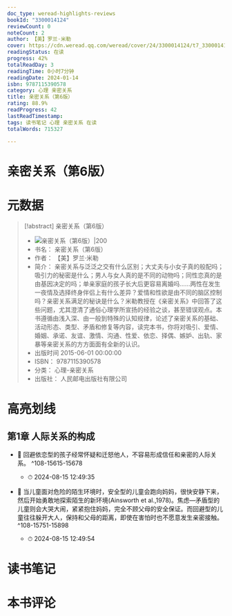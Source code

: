 ```yaml
---
doc_type: weread-highlights-reviews
bookId: "3300014124"
reviewCount: 0
noteCount: 2
author: 【美】罗兰·米勒
cover: https://cdn.weread.qq.com/weread/cover/24/3300014124/t7_3300014124.jpg
readingStatus: 在读
progress: 42%
totalReadDay: 3
readingTime: 0小时7分钟
readingDate: 2024-01-14
isbn: 9787115390578
category: 心理 亲密关系
title: 亲密关系（第6版）
rating: 88.9%
readProgress: 42
lastReadTimestamp: 
tags: 读书笔记 心理 亲密关系 在读
totalWords: 715327

---
```


# 亲密关系（第6版）

# 元数据
> [!abstract] 亲密关系（第6版）
> - ![ 亲密关系（第6版）|200](https://cdn.weread.qq.com/weread/cover/24/3300014124/t7_3300014124.jpg)
> - 书名： 亲密关系（第6版）
> - 作者： 【美】罗兰·米勒
> - 简介： 亲密关系与泛泛之交有什么区别；大丈夫与小女子真的般配吗；吸引力的秘密是什么；男人与女人真的是不同的动物吗；同性恋真的是由基因决定的吗；单亲家庭的孩子长大后更容易离婚吗……两性在发生一夜情及选择终身伴侣上有什么差异？爱情和性欲是由不同的脑区控制吗？亲密关系满足的秘诀是什么？米勒教授在《亲密关系》中回答了这些问题，尤其澄清了通俗心理学所宣扬的经验之谈，甚至错误观点。本书遵循由浅入深、由一般到特殊的认知规律，论述了亲密关系的基础、活动形态、类型、矛盾和修复等内容，读完本书，你将对吸引、爱情、婚姻、承诺、友谊、激情、沟通、性爱、依恋、择偶、嫉妒、出轨、家暴等亲密关系的方方面面有全新的认识。
> - 出版时间 2015-06-01 00:00:00
> - ISBN： 9787115390578
> - 分类： 心理-亲密关系
> - 出版社： 人民邮电出版社有限公司

# 高亮划线

## 第1章 人际关系的构成


- 📌 回避依恋型的孩子经常怀疑和迁怒他人，不容易形成信任和亲密的人际关系。 ^108-15615-15678
    - ⏱ 2024-08-15 12:49:35 

- 📌 当儿童面对危险的陌生环境时，安全型的儿童会跑向妈妈，很快安静下来，然后开始勇敢地探索陌生的新环境(Ainsworth et al.,1978)。焦虑—矛盾型的儿童则会大哭大闹，紧紧抱住妈妈，完全不顾父母的安全保证。而回避型的儿童往往躲开大人，保持和父母的距离，即使在害怕时也不愿意发生亲密接触。 ^108-15751-15898
    - ⏱ 2024-08-15 12:49:54 
# 读书笔记

# 本书评论
